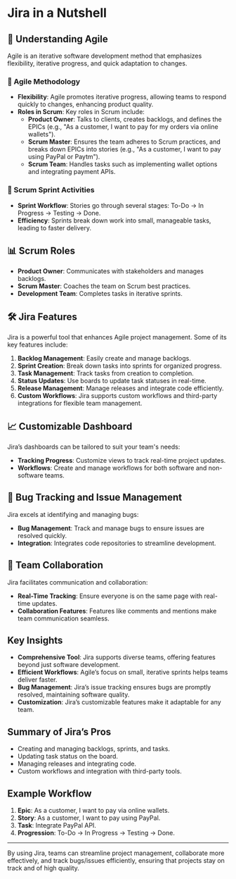 # Jira in a Nutshell

## 🚀 Understanding Agile
Agile is an iterative software development method that emphasizes flexibility, iterative progress, and quick adaptation to changes. 

### 🌟 Agile Methodology
- **Flexibility**: Agile promotes iterative progress, allowing teams to respond quickly to changes, enhancing product quality.
- **Roles in Scrum**: Key roles in Scrum include:
  - **Product Owner**: Talks to clients, creates backlogs, and defines the EPICs (e.g., "As a customer, I want to pay for my orders via online wallets").
  - **Scrum Master**: Ensures the team adheres to Scrum practices, and breaks down EPICs into stories (e.g., "As a customer, I want to pay using PayPal or Paytm").
  - **Scrum Team**: Handles tasks such as implementing wallet options and integrating payment APIs.

### 📅 Scrum Sprint Activities
- **Sprint Workflow**: Stories go through several stages: To-Do → In Progress → Testing → Done. 
- **Efficiency**: Sprints break down work into small, manageable tasks, leading to faster delivery.

## 📊 Scrum Roles
- **Product Owner**: Communicates with stakeholders and manages backlogs.
- **Scrum Master**: Coaches the team on Scrum best practices.
- **Development Team**: Completes tasks in iterative sprints.

## 🛠️ Jira Features
Jira is a powerful tool that enhances Agile project management. Some of its key features include:
1. **Backlog Management**: Easily create and manage backlogs.
2. **Sprint Creation**: Break down tasks into sprints for organized progress.
3. **Task Management**: Track tasks from creation to completion.
4. **Status Updates**: Use boards to update task statuses in real-time.
5. **Release Management**: Manage releases and integrate code efficiently.
6. **Custom Workflows**: Jira supports custom workflows and third-party integrations for flexible team management.

## 📈 Customizable Dashboard
Jira’s dashboards can be tailored to suit your team's needs:
- **Tracking Progress**: Customize views to track real-time project updates.
- **Workflows**: Create and manage workflows for both software and non-software teams.

## 🐞 Bug Tracking and Issue Management
Jira excels at identifying and managing bugs:
- **Bug Management**: Track and manage bugs to ensure issues are resolved quickly.
- **Integration**: Integrates code repositories to streamline development.

## 🤝 Team Collaboration
Jira facilitates communication and collaboration:
- **Real-Time Tracking**: Ensure everyone is on the same page with real-time updates.
- **Collaboration Features**: Features like comments and mentions make team communication seamless.

## Key Insights
- **Comprehensive Tool**: Jira supports diverse teams, offering features beyond just software development.
- **Efficient Workflows**: Agile’s focus on small, iterative sprints helps teams deliver faster.
- **Bug Management**: Jira’s issue tracking ensures bugs are promptly resolved, maintaining software quality.
- **Customization**: Jira’s customizable features make it adaptable for any team.

## Summary of Jira’s Pros
- Creating and managing backlogs, sprints, and tasks.
- Updating task status on the board.
- Managing releases and integrating code.
- Custom workflows and integration with third-party tools.

## Example Workflow
1. **Epic**: As a customer, I want to pay via online wallets.
2. **Story**: As a customer, I want to pay using PayPal.
3. **Task**: Integrate PayPal API.
4. **Progression**: To-Do → In Progress → Testing → Done.

---

By using Jira, teams can streamline project management, collaborate more effectively, and track bugs/issues efficiently, ensuring that projects stay on track and of high quality.
